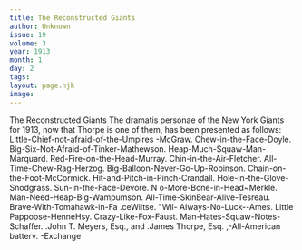 ```yaml
---
title: The Reconstructed Giants
author: Unknown
issue: 19
volume: 3
year: 1913
month: 1
day: 2
tags:
layout: page.njk
image:
---
```

The Reconstructed Giants      The dramatis personae of the New York Giants for 1913, now that Thorpe is one of them, has been presented as follows:   Little-Chief-not-afraid-of-the-Umpires -McGraw.   Chew-in-the-Face-Doyle.   Big-Six-Not-Afraid-of-Tinker-Mathewson.   Heap-Much-Squaw-Man-Marquard.   Red-Fire-on-the-Head-Murray. Chin-in-the-Air-Fletcher. All-Time-Chew-Rag-Herzog. Big-Balloon-Never-Go-Up-Robinson. Chain-on-the-Foot-McCormick. Hit-and-Pitch-in-Pinch-Crandall. Hole-in-the-Glove-Snodgrass. Sun-in-the-Face-Devore.   N    o-More-Bone-in-Head~Merkle.   Man-Need-Heap-Big-Wampumson.   All-Time-SkinBear-Alive-Tesreau.   Brave-With-Tomahawk-in-Fa .ceWiltse.   "Wil-   Always-No-Luck--Ames.   Little Pappoose-HenneHsy. Crazy-Like-Fox-Faust. Man-Hates-Squaw-Notes-Schaffer.   .John T. Meyers, Esq., and .James   Thorpe, Esq. ,-All-American batterv.   -Exchange
